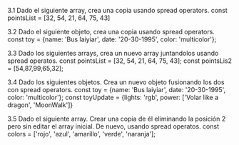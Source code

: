 3.1 Dado el siguiente array, crea una copia usando spread operators.
const pointsList = [32, 54, 21, 64, 75, 43]

3.2 Dado el siguiente objeto, crea una copia usando spread operators.
const toy = {name: 'Bus laiyiar', date: '20-30-1995', color: 'multicolor'};

3.3 Dado los siguientes arrays, crea un nuevo array juntandolos usando 
spread operatos.
const pointsList = [32, 54, 21, 64, 75, 43];
const pointsLis2 = [54,87,99,65,32];

3.4 Dado los siguientes objetos. Crea un nuevo objeto fusionando los dos 
con spread operators.
const toy = {name: 'Bus laiyiar', date: '20-30-1995', color: 'multicolor'};
const toyUpdate = {lights: 'rgb', power: ['Volar like a dragon', 'MoonWalk']}

3.5 Dado el siguiente array. Crear una copia de él eliminando la posición 2 
pero sin editar el array inicial. De nuevo, usando spread operatos.
const colors = ['rojo', 'azul', 'amarillo', 'verde', 'naranja'];